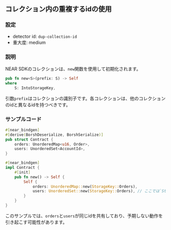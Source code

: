 
## コレクション内の重複するidの使用

### 設定

* detector id: `dup-collection-id`
* 重大度: medium

### 説明

NEAR SDKのコレクションは、`new`関数を使用して初期化されます。

```rust
pub fn new<S>(prefix: S) -> Self
where
    S: IntoStorageKey,
```

引数`prefix`はコレクションの識別子です。各コレクションは、他のコレクションのidと異なるidを持つべきです。

### サンプルコード

```rust
#[near_bindgen]
#[derive(BorshDeserialize, BorshSerialize)]
pub struct Contract {
    orders: UnorderedMap<u16, Order>,
    users: UnorderedSet<AccountId>,
}

#[near_bindgen]
impl Contract {
    #[init]
    pub fn new() -> Self {
        Self {
            orders: UnorderedMap::new(StorageKey::Orders),
            users: UnorderedSet::new(StorageKey::Orders), // ここでは`StorageKey::Users`を使用すべきです
        }
    }
}
```

このサンプルでは、`orders`と`users`が同じidを共有しており、予期しない動作を引き起こす可能性があります。
